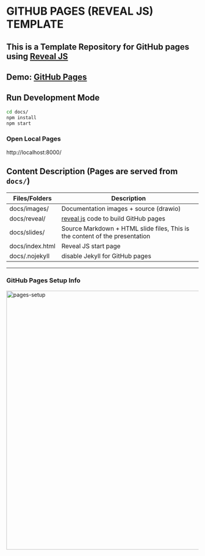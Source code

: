 # GITHUB PAGES (REVEAL JS) TEMPLATE

## This is a Template Repository for GitHub pages using [Reveal JS](https://revealjs.com)

## Demo: [GitHub Pages](https://jefeish.github.io/github-pages-slides/)

## Run Development Mode

```bash
cd docs/
npm install
npm start
```

### Open Local Pages

http://localhost:8000/

## Content Description (Pages are served from `docs/`)

|Files/Folders|Description|
|---|---|
|docs/images/|Documentation images + source (drawio)|
|docs/reveal/|[reveal js](https://revealjs.com) code to build GitHub pages|
|docs/slides/|Source Markdown + HTML slide files, This is the content of the presentation| 
|docs/index.html|Reveal JS start page|
|docs/.nojekyll| disable Jekyll for GitHub pages|

---

### GitHub Pages Setup Info

<img width="678" alt="pages-setup" src="https://user-images.githubusercontent.com/863198/200977116-2b72f1cb-7499-452e-aa9b-3ca6f934df9f.png">
